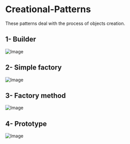 # Creational-Patterns
These patterns deal with the process of objects creation.

## 1- Builder
![Image](https://github.com/user-attachments/assets/a7b94044-6761-4d34-bc72-d38efe0feb51)
## 2- Simple factory
![Image](https://github.com/user-attachments/assets/462c8604-21de-4534-b6f6-afb81233e616)
## 3- Factory method
![Image](https://github.com/user-attachments/assets/12c44ea7-a4b2-46c6-a88c-15f876ea32dc)
## 4- Prototype
![Image](https://github.com/user-attachments/assets/61e12745-ee55-4857-8c52-66137fc6208d)
